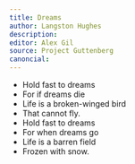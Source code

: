 ```yaml
---
title: Dreams
author: Langston Hughes
description: 
editor: Alex Gil
source: Project Guttenberg
canoncial: 
---
```


- Hold fast to dreams
- For if dreams die
- Life is a broken-winged bird
- That cannot fly.
- Hold fast to dreams
- For when dreams go
- Life is a barren field
- Frozen with snow.
